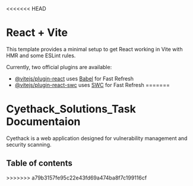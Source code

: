 <<<<<<< HEAD
# React + Vite

This template provides a minimal setup to get React working in Vite with HMR and some ESLint rules.

Currently, two official plugins are available:

- [@vitejs/plugin-react](https://github.com/vitejs/vite-plugin-react/blob/main/packages/plugin-react/README.md) uses [Babel](https://babeljs.io/) for Fast Refresh
- [@vitejs/plugin-react-swc](https://github.com/vitejs/vite-plugin-react-swc) uses [SWC](https://swc.rs/) for Fast Refresh
=======
# Cyethack_Solutions_Task Documentaion
<p>Cyethack is a web application designed for vulnerability management and security scanning.</p>

<h2>Table of contents</h3>
>>>>>>> a79b3157fe95c22e43fd69a474ba8f7c199116cf
